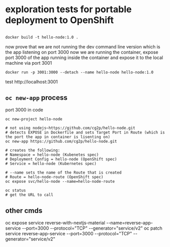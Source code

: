 # exploration tests for portable deployment to OpenShift

##
```
docker build -t hello-node:1.0 .
```
now prove that we are not running the dev command line version which is the app listening on port 3000
now we are running the container, expose port 3000 of the app running inside the container
and expose it to the local machine via port 3001
```
docker run -p 3001:3000 --detach --name hello-node hello-node:1.0
```
test http://localhost:3001

## `oc new-app` process


port 3000 in code
```
oc new-project hello-node

# not using nodejs~https://github.com/cg2p/hello-node.git
# detects EXPOSE in Dockerfile and sets Target Port in Route (which is the port the app in container is lisenting on)
oc new-app https://github.com/cg2p/hello-node.git

# creates the following:
# Namespace = hello-node (Kubenetes spec)
# Deployment Config = hello-node (OpenShift spec)
# Service = hello-node (Kubernetes spec)

# --name sets the name of the Route that is created
# Route = hello-node-route (OpenShift spec)
oc expose svc/hello-node --name=hello-node-route

oc status 
# get the URL to call
```











## other cmds
oc expose service reverse-with-nextjs-material --name=reverse-app-service --port=3000 --protocol="TCP" --generator="service/v2"
oc patch service reverse-app-service --port=3000 --protocol="TCP" --generator="service/v2"
 